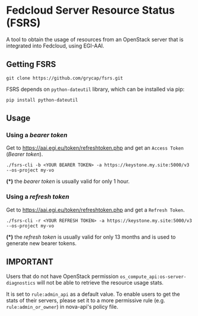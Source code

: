 # Fedcloud Server Resource Status (FSRS)
A tool to obtain the usage of resources from an OpenStack server that is integrated into Fedcloud, using EGI-AAI.

## Getting FSRS

```
git clone https://github.com/grycap/fsrs.git
```

FSRS depends on `python-dateutil` library, which can be installed via pip:

```
pip install python-dateutil
```

## Usage

### Using a _bearer token_

Get to https://aai.egi.eu/token/refreshtoken.php and get an `Access Token` (_Bearer token_).

```console
./fsrs-cli -b <YOUR BEARER TOKEN> -a https://keystone.my.site:5000/v3 --os-project my-vo
```

**(*)** the _bearer token_ is usually valid for only 1 hour.

### Using a _refresh token_

Get to https://aai.egi.eu/token/refreshtoken.php and get a `Refresh Token`.

```console
./fsrs-cli -r <YOUR REFRESH TOKEN> -a https://keystone.my.site:5000/v3 --os-project my-vo
```

**(*)** the _refresh token_ is usually valid for only 13 months and is used to generate new bearer tokens.

## IMPORTANT

Users that do not have OpenStack permission `os_compute_api:os-server-diagnostics` will not be able to retrieve the resource usage stats.

It is set to `rule:admin_api` as a default value. To enable users to get the stats of their servers, please set it to a more permissive rule (e.g. `rule:admin_or_owner`) in nova-api's policy file.
